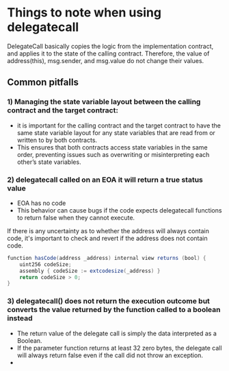 # Things to note when using delegatecall

DelegateCall basically copies the logic from the implementation contract, and applies it to the state of the calling contract.
Therefore, the value of address(this), msg.sender, and msg.value do not change their values.

## Common pitfalls

### 1) Managing the state variable layout between the calling contract and the target contract:

- it is important for the calling contract and the target contract to have the same state variable layout for any state variables that are read from or written to by both contracts.
- This ensures that both contracts access state variables in the same order, preventing issues such as overwriting or misinterpreting each other’s state variables.

### 2) delegatecall called on an EOA it will return a true status value

- EOA has no code
- This behavior can cause bugs if the code expects delegatecall functions to return false when they cannot execute.

If there is any uncertainty as to whether the address will always contain code, it's important to check and revert if the address does not contain code.

```java
function hasCode(address _address) internal view returns (bool) {
    uint256 codeSize;
    assembly { codeSize := extcodesize(_address) }
    return codeSize > 0;
}
```

### 3) delegatecall() does not return the execution outcome but converts the value returned by the function called to a boolean instead

- The return value of the delegate call is simply the data interpreted as a Boolean.
- If the parameter function returns at least 32 zero bytes, the delegate call will always return false even if the call did not throw an exception.
- 